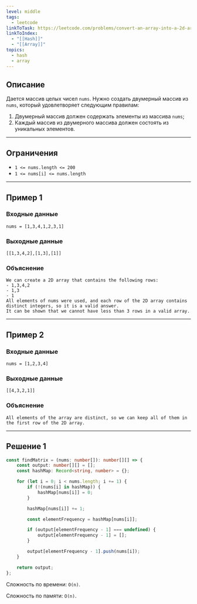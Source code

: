 ```yaml
---
level: middle
tags:
  - leetcode
linkToTask: https://leetcode.com/problems/convert-an-array-into-a-2d-array-with-conditions/
linkToIndex:
  - "[[Hash]]"
  - "[[Array]]"
topics:
  - hash
  - array
---
```

## Описание

Дается массив целых чисел `nums`. Нужно создать двумерный массив из `nums`, который удовлетворяет следующим правилам:
1. Двумерный массив должен содержать элементы из массива `nums`;
2. Каждый массив из двумерного массива должен состоять из уникальных элементов.

---
## Ограничения

- `1 <= nums.length <= 200`
- `1 <= nums[i] <= nums.length`

---
## Пример 1

### Входные данные

```
nums = [1,3,4,1,2,3,1]
```
### Выходные данные

```
[[1,3,4,2],[1,3],[1]]
```
### Объяснение

```
We can create a 2D array that contains the following rows:
- 1,3,4,2
- 1,3
- 1
All elements of nums were used, and each row of the 2D array contains distinct integers, so it is a valid answer.
It can be shown that we cannot have less than 3 rows in a valid array.
```

---
## Пример 2

### Входные данные

```
nums = [1,2,3,4]
```
### Выходные данные

```
[[4,3,2,1]]
```
### Объяснение

```
All elements of the array are distinct, so we can keep all of them in the first row of the 2D array.
```

---


## Решение 1

```typescript
const findMatrix = (nums: number[]): number[][] => {
	const output: number[][] = [];
	const hashMap: Record<string, number> = {};

	for (let i = 0; i < nums.length; i += 1) {
		if (!(nums[i] in hashMap)) {
			hashMap[nums[i]] = 0;
		}

		hashMap[nums[i]] += 1;

		const elementFrequency = hashMap[nums[i]];

		if (output[elementFrequency - 1] === undefined) {
			output[elementFrequency - 1] = [];
		}

		output[elementFrequency - 1].push(nums[i]);
	}

	return output;
};
```

Сложность по времени: `O(n)`.

Сложность по памяти: `O(n)`.